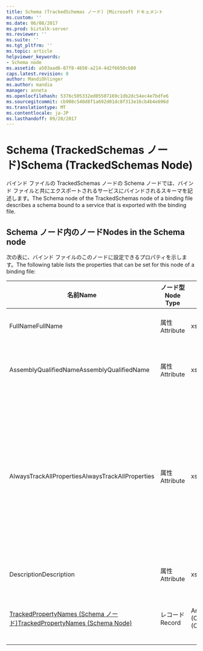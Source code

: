 ```yaml
---
title: Schema (TrackedSchemas ノード) |Microsoft ドキュメント
ms.custom: ''
ms.date: 06/08/2017
ms.prod: biztalk-server
ms.reviewer: ''
ms.suite: ''
ms.tgt_pltfrm: ''
ms.topic: article
helpviewer_keywords:
- Schema node
ms.assetid: a503aad6-07f8-4650-a214-4d2f6650cb80
caps.latest.revision: 8
author: MandiOhlinger
ms.author: mandia
manager: anneta
ms.openlocfilehash: 5376c505332ed05507169c1db2dc54ec4e7bdfe6
ms.sourcegitcommit: cb908c540d8f1a692d01dc8f313e16cb4b4e696d
ms.translationtype: MT
ms.contentlocale: ja-JP
ms.lasthandoff: 09/20/2017
---
```

# <a name="schema-trackedschemas-node"></a><span data-ttu-id="27f39-102">Schema (TrackedSchemas ノード)</span><span class="sxs-lookup"><span data-stu-id="27f39-102">Schema (TrackedSchemas Node)</span></span>
<span data-ttu-id="27f39-103">バインド ファイルの TrackedSchemas ノードの Schema ノードでは、バインド ファイルと共にエクスポートされるサービスにバインドされるスキーマを記述します。</span><span class="sxs-lookup"><span data-stu-id="27f39-103">The Schema node of the TrackedSchemas node of a binding file describes a schema bound to a service that is exported with the binding file.</span></span>  
  
## <a name="nodes-in-the-schema-node"></a><span data-ttu-id="27f39-104">Schema ノード内のノード</span><span class="sxs-lookup"><span data-stu-id="27f39-104">Nodes in the Schema node</span></span>  
 <span data-ttu-id="27f39-105">次の表に、バインド ファイルのこのノードに設定できるプロパティを示します。</span><span class="sxs-lookup"><span data-stu-id="27f39-105">The following table lists the properties that can be set for this node of a binding file:</span></span>  
  
|<span data-ttu-id="27f39-106">**名前**</span><span class="sxs-lookup"><span data-stu-id="27f39-106">**Name**</span></span>|<span data-ttu-id="27f39-107">**ノード型**</span><span class="sxs-lookup"><span data-stu-id="27f39-107">**Node Type**</span></span>|<span data-ttu-id="27f39-108">**データ型**</span><span class="sxs-lookup"><span data-stu-id="27f39-108">**Data Type**</span></span>|<span data-ttu-id="27f39-109">**Description**</span><span class="sxs-lookup"><span data-stu-id="27f39-109">**Description**</span></span>|<span data-ttu-id="27f39-110">**制限**</span><span class="sxs-lookup"><span data-stu-id="27f39-110">**Restrictions**</span></span>|<span data-ttu-id="27f39-111">**コメント**</span><span class="sxs-lookup"><span data-stu-id="27f39-111">**Comments**</span></span>|  
|--------------|-------------------|-------------------|---------------------|----------------------|------------------|  
|<span data-ttu-id="27f39-112">FullName</span><span class="sxs-lookup"><span data-stu-id="27f39-112">FullName</span></span>|<span data-ttu-id="27f39-113">属性</span><span class="sxs-lookup"><span data-stu-id="27f39-113">Attribute</span></span>|<span data-ttu-id="27f39-114">xs:string</span><span class="sxs-lookup"><span data-stu-id="27f39-114">xs:string</span></span>|<span data-ttu-id="27f39-115">スキーマの完全な名前を指定します。</span><span class="sxs-lookup"><span data-stu-id="27f39-115">Specifies the full name for the schema.</span></span>|<span data-ttu-id="27f39-116">任意</span><span class="sxs-lookup"><span data-stu-id="27f39-116">Not required</span></span>|<span data-ttu-id="27f39-117">既定値: 空</span><span class="sxs-lookup"><span data-stu-id="27f39-117">Default value: empty</span></span>|  
|<span data-ttu-id="27f39-118">AssemblyQualifiedName</span><span class="sxs-lookup"><span data-stu-id="27f39-118">AssemblyQualifiedName</span></span>|<span data-ttu-id="27f39-119">属性</span><span class="sxs-lookup"><span data-stu-id="27f39-119">Attribute</span></span>|<span data-ttu-id="27f39-120">xs:string</span><span class="sxs-lookup"><span data-stu-id="27f39-120">xs:string</span></span>|<span data-ttu-id="27f39-121">スキーマを含むアセンブリの修飾名を指定します。</span><span class="sxs-lookup"><span data-stu-id="27f39-121">Specifies the qualified name for the assembly containing this schema.</span></span>|<span data-ttu-id="27f39-122">任意</span><span class="sxs-lookup"><span data-stu-id="27f39-122">Not required</span></span>|<span data-ttu-id="27f39-123">既定値: 空</span><span class="sxs-lookup"><span data-stu-id="27f39-123">Default value: empty</span></span>|  
|<span data-ttu-id="27f39-124">AlwaysTrackAllProperties</span><span class="sxs-lookup"><span data-stu-id="27f39-124">AlwaysTrackAllProperties</span></span>|<span data-ttu-id="27f39-125">属性</span><span class="sxs-lookup"><span data-stu-id="27f39-125">Attribute</span></span>|<span data-ttu-id="27f39-126">xs:boolean</span><span class="sxs-lookup"><span data-stu-id="27f39-126">xs:boolean</span></span>|<span data-ttu-id="27f39-127">指定したアセンブリのすべてのプロパティを追跡するかどうかを指定します。</span><span class="sxs-lookup"><span data-stu-id="27f39-127">Specifies whether to track all properties for the specified assembly.</span></span>|<span data-ttu-id="27f39-128">必須</span><span class="sxs-lookup"><span data-stu-id="27f39-128">Required</span></span>|<span data-ttu-id="27f39-129">既定値: なし</span><span class="sxs-lookup"><span data-stu-id="27f39-129">Default value: none</span></span><br /><br /> <span data-ttu-id="27f39-130">設定**true**をすべてのプロパティを追跡するには、それ以外の場合は、設定**false**です。</span><span class="sxs-lookup"><span data-stu-id="27f39-130">Set to **true** to track all properties, otherwise set to **false**.</span></span>|  
|<span data-ttu-id="27f39-131">Description</span><span class="sxs-lookup"><span data-stu-id="27f39-131">Description</span></span>|<span data-ttu-id="27f39-132">属性</span><span class="sxs-lookup"><span data-stu-id="27f39-132">Attribute</span></span>|<span data-ttu-id="27f39-133">xs:string</span><span class="sxs-lookup"><span data-stu-id="27f39-133">xs:string</span></span>|<span data-ttu-id="27f39-134">スキーマの説明を指定します。</span><span class="sxs-lookup"><span data-stu-id="27f39-134">Specifies a description for the schema.</span></span>|<span data-ttu-id="27f39-135">任意</span><span class="sxs-lookup"><span data-stu-id="27f39-135">Not required</span></span>|<span data-ttu-id="27f39-136">既定値: 空</span><span class="sxs-lookup"><span data-stu-id="27f39-136">Default value: empty</span></span>|  
|[<span data-ttu-id="27f39-137">TrackedPropertyNames (Schema ノード)</span><span class="sxs-lookup"><span data-stu-id="27f39-137">TrackedPropertyNames (Schema Node)</span></span>](../core/trackedpropertynames-schema-node.md)|<span data-ttu-id="27f39-138">レコード</span><span class="sxs-lookup"><span data-stu-id="27f39-138">Record</span></span>|<span data-ttu-id="27f39-139">ArrayOfString (ComplexType)</span><span class="sxs-lookup"><span data-stu-id="27f39-139">ArrayOfString (ComplexType)</span></span>|<span data-ttu-id="27f39-140">追跡するプロパティを指定する要素のコンテナーです。</span><span class="sxs-lookup"><span data-stu-id="27f39-140">Container for the elements that specify the properties to be tracked.</span></span>|<span data-ttu-id="27f39-141">任意</span><span class="sxs-lookup"><span data-stu-id="27f39-141">Not required</span></span>|<span data-ttu-id="27f39-142">既定値: なし</span><span class="sxs-lookup"><span data-stu-id="27f39-142">Default value: none</span></span>|